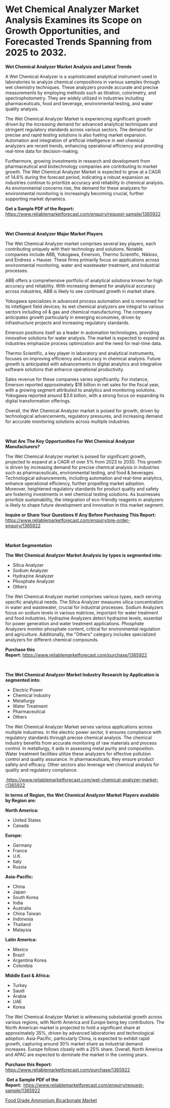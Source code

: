 <p><h1>Wet Chemical Analyzer Market Analysis Examines its Scope on Growth Opportunities, and Forecasted Trends Spanning from 2025 to 2032.</h1></p><p><strong>Wet Chemical Analyzer Market Analysis and Latest Trends</strong></p>
<p><p>A Wet Chemical Analyzer is a sophisticated analytical instrument used in laboratories to analyze chemical compositions in various samples through wet chemistry techniques. These analyzers provide accurate and precise measurements by employing methods such as titration, colorimetry, and spectrophotometry. They are widely utilized in industries including pharmaceuticals, food and beverage, environmental testing, and water quality analysis.</p><p>The Wet Chemical Analyzer Market is experiencing significant growth driven by the increasing demand for advanced analytical techniques and stringent regulatory standards across various sectors. The demand for precise and rapid testing solutions is also fueling market expansion. Automation and integration of artificial intelligence in wet chemical analyzers are recent trends, enhancing operational efficiency and providing real-time data for decision-making.</p><p>Furthermore, growing investments in research and development from pharmaceutical and biotechnology companies are contributing to market growth. The Wet Chemical Analyzer Market is expected to grow at a CAGR of 14.6% during the forecast period, indicating a robust expansion as industries continue to prioritize accuracy and reliability in chemical analysis. As environmental concerns rise, the demand for these analyzers for environmental monitoring is increasingly becoming crucial, further supporting market dynamics.</p></p>
<p><strong>Get a Sample PDF of the Report:&nbsp;</strong> <a href="https://www.reliablemarketforecast.com/enquiry/request-sample/1365922?utm_campaign=2843&utm_medium=2&utm_source=Github&utm_content=ia&utm_term=22032025&utm_id=wet-chemical-analyzer">https://www.reliablemarketforecast.com/enquiry/request-sample/1365922</a></p>
<p>&nbsp;</p>
<p><strong>Wet Chemical Analyzer Major Market Players</strong></p>
<p><p>The Wet Chemical Analyzer market comprises several key players, each contributing uniquely with their technology and solutions. Notable companies include ABB, Yokogawa, Emerson, Thermo Scientific, Nikkiso, and Endress + Hauser. These firms primarily focus on applications across environmental monitoring, water and wastewater treatment, and industrial processes.</p><p>ABB offers a comprehensive portfolio of analytical solutions known for high accuracy and reliability. With increasing demand for analytical accuracy across industries, ABB is likely to see continued growth in market share.</p><p>Yokogawa specializes in advanced process automation and is renowned for its intelligent field devices; its wet chemical analyzers are integral to various sectors including oil & gas and chemical manufacturing. The company anticipates growth particularly in emerging economies, driven by infrastructure projects and increasing regulatory standards.</p><p>Emerson positions itself as a leader in automation technologies, providing innovative solutions for water analysis. The market is expected to expand as industries emphasize process optimization and the need for real-time data.</p><p>Thermo Scientific, a key player in laboratory and analytical instruments, focuses on improving efficiency and accuracy in chemical analysis. Future growth is anticipated with advancements in digital analytics and integrative software solutions that enhance operational productivity.</p><p>Sales revenue for these companies varies significantly. For instance, Emerson reported approximately $18 billion in net sales for the fiscal year, with a growing segment attributed to analytics and monitoring solutions. Yokogawa reported around $3.6 billion, with a strong focus on expanding its digital transformation offerings.</p><p>Overall, the Wet Chemical Analyzer market is poised for growth, driven by technological advancements, regulatory pressures, and increasing demand for accurate monitoring solutions across multiple industries.</p></p>
<p>&nbsp;</p>
<p><strong>What Are The Key Opportunities For Wet Chemical Analyzer Manufacturers?</strong></p>
<p><p>The Wet Chemical Analyzer market is poised for significant growth, projected to expand at a CAGR of over 5% from 2023 to 2030. This growth is driven by increasing demand for precise chemical analysis in industries such as pharmaceuticals, environmental testing, and food & beverages. Technological advancements, including automation and real-time analytics, enhance operational efficiency, further propelling market adoption. Moreover, heightened regulatory standards for product quality and safety are fostering investments in wet chemical testing solutions. As businesses prioritize sustainability, the integration of eco-friendly reagents in analyzers is likely to shape future development and innovation in this market segment.</p></p>
<p><strong>Inquire or Share Your Questions If Any Before Purchasing This Report:</strong> <a href="https://www.reliablemarketforecast.com/enquiry/pre-order-enquiry/1365922?utm_campaign=2843&utm_medium=2&utm_source=Github&utm_content=ia&utm_term=22032025&utm_id=wet-chemical-analyzer">https://www.reliablemarketforecast.com/enquiry/pre-order-enquiry/1365922</a></p>
<p>&nbsp;</p>
<p><strong>Market Segmentation</strong></p>
<p><strong>The Wet Chemical Analyzer Market Analysis by types is segmented into:</strong></p>
<p><ul><li>Silica Analyzer</li><li>Sodium Analyzer</li><li>Hydrazine Analyzer</li><li>Phosphate Analyzer</li><li>Others</li></ul></p>
<p><p>The Wet Chemical Analyzer market comprises various types, each serving specific analytical needs. The Silica Analyzer measures silica concentration in water and wastewater, crucial for industrial processes. Sodium Analyzers focus on sodium levels in various matrices, important for water treatment and food industries. Hydrazine Analyzers detect hydrazine levels, essential for power generation and water treatment applications. Phosphate Analyzers monitor phosphate content, critical for environmental regulation and agriculture. Additionally, the "Others" category includes specialized analyzers for different chemical compounds.</p></p>
<p><strong>Purchase this Report:&nbsp;</strong><a href="https://www.reliablemarketforecast.com/purchase/1365922?utm_campaign=2843&utm_medium=2&utm_source=Github&utm_content=ia&utm_term=22032025&utm_id=wet-chemical-analyzer">https://www.reliablemarketforecast.com/purchase/1365922</a></p>
<p>&nbsp;</p>
<p><strong>The Wet Chemical Analyzer Market Industry Research by Application is segmented into:</strong></p>
<p><ul><li>Electric Power</li><li>Chemical Industry</li><li>Metallurgy</li><li>Water Treatment</li><li>Pharmaceutical</li><li>Others</li></ul></p>
<p><p>The Wet Chemical Analyzer Market serves various applications across multiple industries. In the electric power sector, it ensures compliance with regulatory standards through precise chemical analysis. The chemical industry benefits from accurate monitoring of raw materials and process control. In metallurgy, it aids in assessing metal purity and composition. Water treatment facilities utilize these analyzers for effective pollution control and quality assurance. In pharmaceuticals, they ensure product safety and efficacy. Other sectors also leverage wet chemical analysis for quality and regulatory compliance.</p></p>
<p><a href="https://www.reliablemarketforecast.com/wet-chemical-analyzer-market-r1365922?utm_campaign=2843&utm_medium=2&utm_source=Github&utm_content=ia&utm_term=22032025&utm_id=wet-chemical-analyzer">&nbsp;https://www.reliablemarketforecast.com/wet-chemical-analyzer-market-r1365922</a></p>
<p><strong>In terms of Region, the Wet Chemical Analyzer Market Players available by Region are:</strong></p>
<p>
    <p> <strong> North America: </strong>
        <ul>
            <li>United States</li>
            <li>Canada</li>
        </ul>
        </p> 
    <p> <strong> Europe: </strong>
        <ul>
            <li>Germany</li>
            <li>France</li>
            <li>U.K.</li>
            <li>Italy</li>
            <li>Russia</li>
        </ul>
        </p> 
    <p> <strong> Asia-Pacific: </strong>
        <ul>
            <li>China</li>
            <li>Japan</li>
            <li>South Korea</li>
            <li>India</li>
            <li>Australia</li>
            <li>China Taiwan</li>
            <li>Indonesia</li>
            <li>Thailand</li>
            <li>Malaysia</li>
        </ul>
        </p> 
    <p> <strong> Latin America: </strong>
        <ul>
            <li>Mexico</li>
            <li>Brazil</li>
            <li>Argentina Korea</li>
            <li>Colombia</li>
        </ul>
        </p> 
    <p> <strong> Middle East & Africa: </strong>
        <ul>
            <li>Turkey</li>
            <li>Saudi</li>
            <li>Arabia</li>
            <li>UAE</li>
            <li>Korea</li>
        </ul>
    </p>
    </p>
<p><p>The Wet Chemical Analyzer Market is witnessing substantial growth across various regions, with North America and Europe being key contributors. The North American market is projected to hold a significant share at approximately 35%, driven by advanced laboratories and technological adoption. Asia-Pacific, particularly China, is expected to exhibit rapid growth, capturing around 30% market share as industrial demand increases. Europe follows closely with a 25% share. Overall, North America and APAC are expected to dominate the market in the coming years.</p></p>
<p><strong>Purchase this Report: </strong><a href="https://www.reliablemarketforecast.com/purchase/1365922?utm_campaign=2843&utm_medium=2&utm_source=Github&utm_content=ia&utm_term=22032025&utm_id=wet-chemical-analyzer">https://www.reliablemarketforecast.com/purchase/1365922</a></p>
<p>&nbsp;<strong>Get a Sample PDF of the Report:&nbsp;&nbsp;</strong><a href="https://www.reliablemarketforecast.com/enquiry/request-sample/1365922?utm_campaign=2843&utm_medium=2&utm_source=Github&utm_content=ia&utm_term=22032025&utm_id=wet-chemical-analyzer">https://www.reliablemarketforecast.com/enquiry/request-sample/1365922</a></p>
<p><strong></strong></p>
<p><p><a href="https://github.com/djibenesha/Market-Research-Report-List-1/blob/main/food-grade-ammonium-bicarbonate-market.md?utm_campaign=2843&utm_medium=2&utm_source=Github&utm_content=ia&utm_term=22032025&utm_id=wet-chemical-analyzer">Food Grade Ammonium Bicarbonate Market</a></p></p>